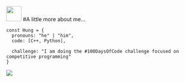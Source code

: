 <img src="https://media.giphy.com/media/vFKqnCdLPNOKc/giphy.gif" width="40" height="40" />
#A little more about me...

```
const Hung = {
  pronouns: "he" | "him",
  code: [C++, Python],
  
  challenge: "I am doing the #100DaysOfCode challenge focused on competitive programming"
}
```

![](https://komarev.com/ghpvc/?username=deeefh&color=brightgreen&style=plastic)
